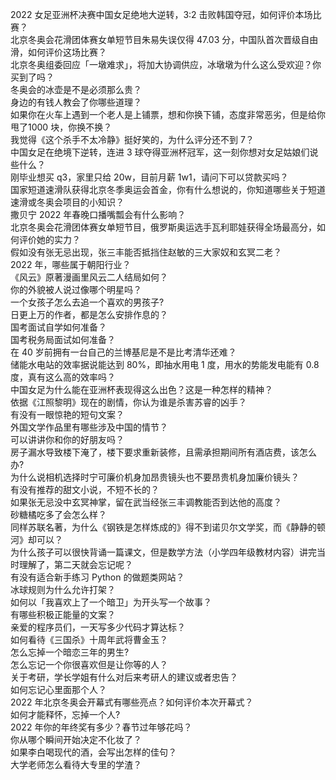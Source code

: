 2022 女足亚洲杯决赛中国女足绝地大逆转，3:2 击败韩国夺冠，如何评价本场比赛？  
北京冬奥会花滑团体赛女单短节目朱易失误仅得 47.03 分，中国队首次晋级自由滑，如何评价这场比赛？  
北京冬奥组委回应「一墩难求」，将加大协调供应，冰墩墩为什么这么受欢迎？你买到了吗？  
冬奥会的冰壶是不是必须那么贵？  
身边的有钱人教会了你哪些道理？  
如果你在火车上遇到一个老人是上铺票，想和你换下铺，态度非常恶劣，但是给你甩了1000 块，你换不换？  
我觉得《这个杀手不太冷静》挺好笑的，为什么评分还不到 7？  
中国女足在绝境下逆转，连进 3 球夺得亚洲杯冠军，这一刻你想对女足姑娘们说些什么？  
刚毕业想买 q3，家里只给 20w，目前月薪 1w1，请问下可以贷款买吗？  
国家短道速滑队获得北京冬季奥运会首金，你有什么想说的，你知道哪些关于短道速滑或冬奥会项目的小知识？  
撒贝宁 2022 年春晚口播嘴瓢会有什么影响？  
北京冬奥会花滑团体赛女单短节目，俄罗斯奥运选手瓦利耶娃获得全场最高分，如何评价她的实力？  
假如没有张无忌出现，张三丰能否抵挡住赵敏的三大家奴和玄冥二老？  
2022 年，哪些属于朝阳行业？  
《风云》原著漫画里风云二人结局如何？  
你的外貌被人说过像哪个明星吗？  
一个女孩子怎么去追一个喜欢的男孩子?  
日更上万的作者，都是怎么安排作息的？  
国考面试自学如何准备？  
国考税务局面试如何准备？  
在 40 岁前拥有一台自己的兰博基尼是不是比考清华还难？  
储能水电站的效率据说能达到 80%，即抽水用电 1 度，用水的势能发电能有 0.8 度，真有这么高的效率吗？  
中国女足为什么能在亚洲杯表现得这么出色？这是一种怎样的精神？  
依据《江照黎明》现在的剧情，你认为谁是杀害苏睿的凶手？  
有没有一眼惊艳的短句文案？  
外国文学作品里有哪些涉及中国的情节？  
可以讲讲你和你的好朋友吗？  
房子漏水导致楼下淹了，楼下要求重新装修，且需承担期间所有酒店费，该怎么办?  
为什么说相机选择时宁可廉价机身加昂贵镜头也不要昂贵机身加廉价镜头？  
有没有推荐的甜文小说，不短不长的？  
如果张无忌没中玄冥神掌，留在武当经张三丰调教能否到达他的高度？  
砂糖橘吃多了会怎么样？  
同样苏联名著，为什么《钢铁是怎样炼成的》得不到诺贝尔文学奖，而《静静的顿河》却可以？  
为什么孩子可以很快背诵一篇课文，但是数学方法（小学四年级教材内容）讲完当时理解了，第二天就会忘记呢？  
有没有适合新手练习 Python 的做题类网站？  
冰球规则为什么允许打架？  
如何以「我喜欢上了一个暗卫」为开头写一个故事？  
有哪些积极正能量的文案？  
亲爱的程序员们，一天写多少代码才算达标？  
如何看待《三国杀》十周年武将曹金玉？  
怎么忘掉一个暗恋三年的男生?  
怎么忘记一个你很喜欢但是让你等的人？  
关于考研，学长学姐有什么对后来考研人的建议或者忠告？  
如何忘记心里面那个人？  
2022 年北京冬奥会开幕式有哪些亮点？如何评价本次开幕式？  
如何才能释怀，忘掉一个人?  
2022 年你的年终奖有多少？春节过年够花吗？  
你从哪个瞬间开始决定不化妆了？  
如果李白喝现代的酒，会写出怎样的佳句？  
大学老师怎么看待大专里的学渣？  
